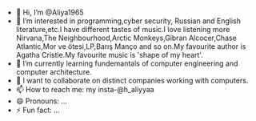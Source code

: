 - 👋 Hi, I’m @Aliya1965
- 👀 I’m interested in programming,cyber security, Russian and English literature,etc.I have different tastes of music.I love listening more Nirvana,The Neighbourhood,Arctic Monkeys,Gibran Alcocer,Chase Atlantic,Mor ve ötesi,LP,Barış Manço and so on.My favourite author is Agatha Cristie.My favourite music is 'shape of my heart'.
- 🌱 I’m currently learning fundemantals of computer engineering and computer architecture. 
- 💞️ I want to collaborate on distinct companies working with computers.
- 📫 How to reach me: my insta-@h_aliyyaa
- 😄 Pronouns: ...
- ⚡ Fun fact: ...

<!---
Aliya1965/Aliya1965 is a ✨ special ✨ repository because its `README.md` (this file) appears on your GitHub profile.
You can click the Preview link to take a look at your changes.
--->

